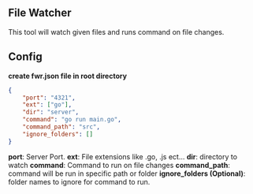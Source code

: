 ## File Watcher

This tool will watch given files and runs command on file changes.

## Config

**create fwr.json file in root directory**

```json
{
    "port": "4321",
    "ext": ["go"],
    "dir": "server",
    "command": "go run main.go",
    "command_path": "src",
    "ignore_folders": []
}
```
**port**: Server Port.
**ext**: File extensions like .go, .js ect...
**dir**: directory to watch
**command**: Command to run on file changes
**command_path**: command will be run in specific path or folder
**ignore_folders (Optional)**: folder names to ignore for command to run.